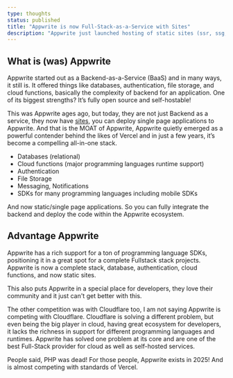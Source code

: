 ```yaml
---
type: thoughts
status: published
title: "Appwrite is now Full-Stack-as-a-Service with Sites"
description: "Appwrite just launched hosting of static sites (ssr, ssg, spa). This puts appwrite in a great position for being a fullstack solution. End to End developer stack for building applications."
---
```


## What is (was) Appwrite

Appwrite started out as a Backend-as-a-Service (BaaS) and in many ways, it still is. It offered things like databases, authentication, file storage, and cloud functions, basically the complexity of backend for an application. One of its biggest strengths? It’s fully open source and self-hostable!

This was Appwrite ages ago, but today, they are not just Backend as a service, they now have [sites](https://appwrite.io/blog/post/announcing-appwrite-sites), you can deploy single page applications to Appwrite. And that is the MOAT of Appwrite, Appwrite quietly emerged as a powerful contender behind the likes of Vercel and in just a few years, it’s become a compelling all-in-one stack.

- Databases (relational)
- Cloud functions (major programming languages runtime support)
- Authentication
- File Storage
- Messaging, Notifications
- SDKs for many programming languages including mobile SDKs

And now static/single page applications. So you can fully integrate the backend and deploy the code within the Appwrite ecosystem.

## Advantage Appwrite

Appwrite has a rich support for a ton of programming language SDKs, positioning it in a great spot for a complete Fullstack stack projects. Appwrite is now a complete stack, database, authentication, cloud functions, and now static sites.

This also puts Appwrite in a special place for developers, they love their community and it just can't get better with this.

The other competition was with Cloudflare too, I am not saying Appwrite is competing with Cloudflare. Cloudflare is solving a different problem, but even being the big player in cloud, having great ecosystem for developers, it lacks the richness in support for different programming languages and runtimes. Appwrite has solved one problem at its core and are one of the best Full-Stack provider for cloud as well as self-hosted services.

People said, PHP was dead! For those people, Appwrite exists in 2025! And is almost competing with standards of Vercel.
